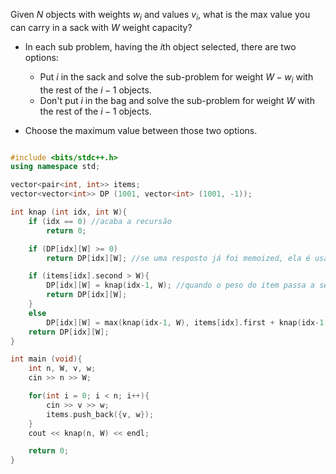 Given $N$ objects with weights $w_i$ and values $v_i$, what is the max value you can carry in a sack with $W$ weight capacity?

- In each sub problem, having the $i$th object selected, there are two options:
  - Put $i$ in the sack and solve the sub-problem for weight $W - w_i$ with the rest of the $i - 1$ objects.
  - Don't put $i$ in the bag and solve the sub-problem for weight $W$ with the rest of the $i - 1$ objects.

- Choose the maximum value between those two options.


```c++

#include <bits/stdc++.h>
using namespace std;

vector<pair<int, int>> items;
vector<vector<int>> DP (1001, vector<int> (1001, -1));

int knap (int idx, int W){
    if (idx == 0) //acaba a recursão
        return 0;

    if (DP[idx][W] >= 0)
        return DP[idx][W]; //se uma resposto já foi memoized, ela é usada

    if (items[idx].second > W){
        DP[idx][W] = knap(idx-1, W); //quando o peso do item passa a ser maior que a capacidade do saco, o index do item muda
        return DP[idx][W];
    }
    else
        DP[idx][W] = max(knap(idx-1, W), items[idx].first + knap(idx-1, W - items[idx].second)); //verificar se a solução mais valiosa é seguindo a árvore recursiva com o idx
    return DP[idx][W];
}

int main (void){
    int n, W, v, w;
    cin >> n >> W;

    for(int i = 0; i < n; i++){
        cin >> v >> w;
        items.push_back({v, w});
    }
    cout << knap(n, W) << endl;

    return 0;
}
```
